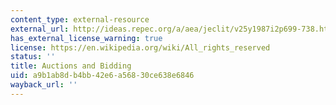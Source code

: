 ```yaml
---
content_type: external-resource
external_url: http://ideas.repec.org/a/aea/jeclit/v25y1987i2p699-738.html
has_external_license_warning: true
license: https://en.wikipedia.org/wiki/All_rights_reserved
status: ''
title: Auctions and Bidding
uid: a9b1ab8d-b4bb-42e6-a568-30ce638e6846
wayback_url: ''
---
```


